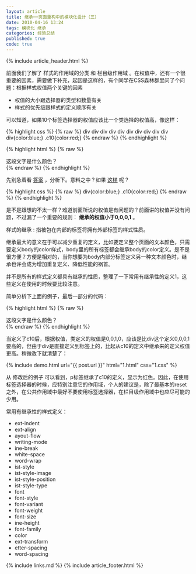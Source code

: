 ```yaml
---
layout: article
title: 继承──页面重构中的模块化设计（三）
date: 2010-04-16 13:24
tags: 模块化 继承
categories: 经验总结
published: true
code: true
---
```


{% include  article_header.html %}

前面我们了解了 样式的作用域的分类 和 栏目级作用域 。在权值中，还有一个很重要的因素，需要做下补充，起因是这样的，有个同学在CSS森林群里问了个问题：根据样式权值两个关键的因素

- 权值的大小跟选择器的类型和数量有关
- 样式的优先级跟样式的定义顺序有关

可以知道，如果10个标签选择器的权值应该比一个类选择的权值高，像这样：

{% highlight css %}
{% raw %}
div div div div div div div div div div div{color:blue;}
.c10{color:red;}
{% endraw %}
{% endhighlight %}

{% highlight html %}
{% raw %}
<div class="c1">
  <div class="c2">
    <div class="c3">
      <div class="c4">
        <div class="c5">
          <div class="c6">
            <div class="c7">
              <div class="c8">
                <div class="c9">
                  <div class="c10">
                     <div>这段文字是什么颜色？</div>
                  </div>
                </div>
              </div>
            </div>
          </div>
        </div>
      </div>
    </div>
  </div>
</div>
{% endraw %}
{% endhighlight %}

先别急着看 [答案](http://jsfiddle.net/ghostzhang/usLszyk7/embedded/result,html,css/) ，分析下。意料之中？如果 [这样](http://jsfiddle.net/ghostzhang/usLszyk7/1/embedded/result,html,css/) 呢？

{% highlight css %}
{% raw %}
div{color:blue;}
.c10{color:red;}
{% endraw %}
{% endhighlight %}

是不是跟想的不太一样？难道前面所说的权值是有问题的？前面讲的权值并没有问题，不过漏了一个重要的规则： **继承的权值小于0,0,0,1** 。

样式的继承
: 指被包在内部的标签将拥有外部标签的样式性质。

继承最大的意义在于可以减少重复的定义，比如要定义整个页面的文本颜色，只需要定义body的color样式，body里的所有标签都会继承body的color定义。是不是很方便？方便是相对的，当你想要为body内部分标签定义另一种文本颜色时，继承也许会成为增加重复定义、降低性能的祸首。

并不是所有的样式定义都具有继承的性质，整理了一下常用有继承性的定义1，这些定义在使用的时候要比较注意。

简单分析下上面的例子，最后一部分的代码：

{% highlight html %}
{% raw %}
<div class="c10">
    <div>这段文字是什么颜色？</div>
</div>
{% endraw %}
{% endhighlight %}

当定义了c10后，根据权值，类定义的权值是0,0,1,0，应该是比div这个定义0,0,0,1要高的，但由于div是直接定义到标签上的，比起从c10的定义中继承来的定义权值更高。稍微改下就清楚了：

{% include demo.html url="{{ post.url }}" html="1.html" css="1.css" %}

从 修改后的例子 可以看到，p标签继承了c10的定义，显示为红色。因此，在使用标签选择器的时候，应特别注意它的作用域，个人的建议是，除了最基本的reset之外，在公共作用域中最好不要使用标签选择器，在栏目级作用域中也应尽可能的少用。

常用有继承性的样式定义：

- ext-indent
- ext-align
- ayout-flow
- writing-mode
- ine-break
- white-space
- word-wrap
- ist-style
- ist-style-image
- ist-style-position
- ist-style-type
- font
- font-style
- font-variant
- font-weight
- font-size
- ine-height
- font-family
- color
- ext-transform
- etter-spacing
- word-spacing

{% include links.md %}
{% include article_footer.html %}
